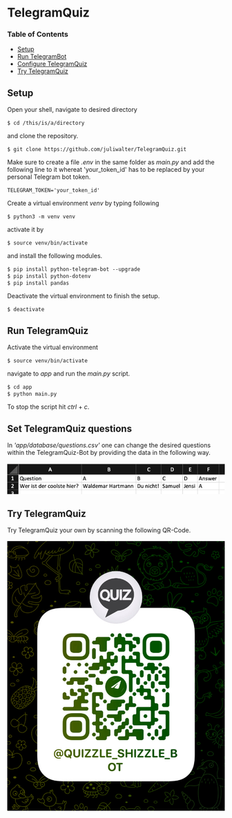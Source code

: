 # TelegramQuiz
### Table of Contents 
  * [Setup](#setup)
  * [Run TelegramBot](#run-telegramquiz)
  * [Configure TelegramQuiz](#set-telegramquiz-questions)
  * [Try TelegramQuiz](#try-telegramquiz)

## Setup

Open your shell, navigate to desired directory

```
$ cd /this/is/a/directory
```

and clone the repository.

```
$ git clone https://github.com/juliwalter/TelegramQuiz.git
```

Make sure to create a file *.env* in the same folder as *main.py* and add the following line to it whereat 'your_token_id' has to be replaced by your personal Telegram bot token.

```
TELEGRAM_TOKEN='your_token_id'
```

Create a virtual environment *venv* by typing following
```
$ python3 -m venv venv
```

activate it by 
```
$ source venv/bin/activate
```

and install the following modules.
```
$ pip install python-telegram-bot --upgrade
$ pip install python-dotenv
$ pip install pandas
```


Deactivate the virtual environment to finish the setup.
```
$ deactivate
```

## Run TelegramQuiz
Activate the virtual environment
```
$ source venv/bin/activate
```

navigate to *app* and run the *main.py* script.
```
$ cd app
$ python main.py
```

To stop the script hit *ctrl* + *c*.

## Set TelegramQuiz questions
In *'app/database/questions.csv'* one can change the desired questions within the TelegramQuiz-Bot by providing the data in the following way. <br><br> 
![](images/Questions_DataStructure.png)

## Try TelegramQuiz
Try TelegramQuiz your own by scanning the following QR-Code. <br><br> 
![drawing](images/Bot_QR.png)
